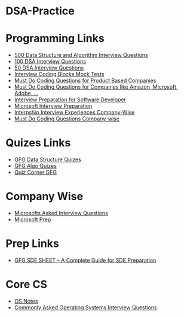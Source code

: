# DSA-Practice

# Programming Links

- [500 Data Structure and Algorithm Interview Questions](https://blog.usejournal.com/500-data-structures-and-algorithms-practice-problems-35afe8a1e222)
- [100 DSA Interview Questions](https://medium.com/afteracademy/100-data-structures-and-algorithms-problems-asked-during-coding-interviews-269391b8ff8)
- [50 DSA Interview Questions](https://hackernoon.com/50-data-structure-and-algorithms-interview-questions-for-programmers-b4b1ac61f5b0)
- [Interview Coding Blocks Mock Tests](https://docs.google.com/spreadsheets/d/1bYSI5aj1XhJzZbQuJG1ea-QOqImSLtTTZHBqlDRChAs/edit#gid=0)
- [Must Do Coding Questions for Product Based Companies](https://www.geeksforgeeks.org/must-do-coding-questions-for-product-based-companies)
- [Must Do Coding Questions for Companies like Amazon, Microsoft, Adobe, …](https://www.geeksforgeeks.org/must-do-coding-questions-for-companies-like-amazon-microsoft-adobe/)
- [Interview Preparation for Software Developer](https://www.geeksforgeeks.org/interview-preparation-for-software-developer/)
- [Microsoft Interview Preparation](https://www.geeksforgeeks.org/microsoft-interview-preparation/)
- [Internship Interview Experiences Company-Wise](https://www.geeksforgeeks.org/internship-interview-experiences-company-wise/)
- [Must Do Coding Questions Company-wise](https://www.geeksforgeeks.org/must-coding-questions-company-wise/#amazon)

# Quizes Links

- [GFG Data Structure Quizes](https://www.geeksforgeeks.org/data-structure-gq/)
- [GFG Algo Quizes](https://www.geeksforgeeks.org/algorithms-gq/)
- [Quiz Corner GFG](https://www.geeksforgeeks.org/quiz-corner-gq/)

# Company Wise
- [Microsofts Asked Interview Questions](https://www.geeksforgeeks.org/microsofts-asked-interview-questions/)
- [Microsoft Prep](https://www.geeksforgeeks.org/how-to-prepare-for-microsoft-software-development-engineering-interview/)

# Prep Links
- [GFG SDE SHEET – A Complete Guide for SDE Preparation
](https://www.geeksforgeeks.org/gfg-sde-sheet-a-complete-guide-for-sde-preparation/?ref=ghb)

# Core CS
- [OS Notes](https://www.geeksforgeeks.org/last-minute-notes-operating-systems/)
- [Commonly Asked Operating Systems Interview Questions](https://www.geeksforgeeks.org/commonly-asked-operating-systems-interview-questions/?ref=lbp)
